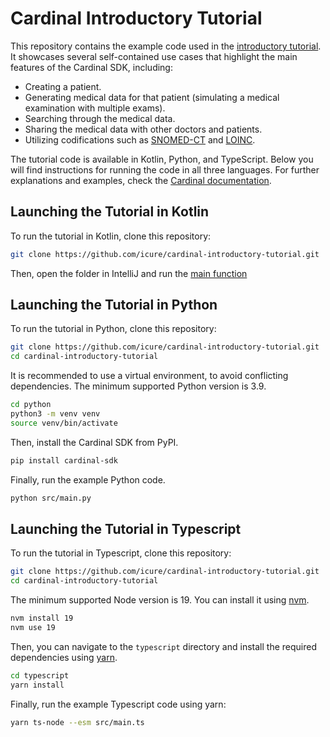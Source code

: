 # Cardinal Introductory Tutorial

This repository contains the example code used in the [introductory tutorial](https://docs.icure.com/tutorial/basic/sdk-basic-tutorial).
It showcases several self-contained use cases that highlight the main features of the Cardinal SDK, including:

- Creating a patient.
- Generating medical data for that patient (simulating a medical examination with multiple exams).
- Searching through the medical data.
- Sharing the medical data with other doctors and patients.
- Utilizing codifications such as [SNOMED-CT](https://www.snomed.org/what-is-snomed-ct) and [LOINC](https://loinc.org/).

The tutorial code is available in Kotlin, Python, and TypeScript. Below you will find instructions for running the code 
in all three languages. For further explanations and examples, check the [Cardinal documentation](https://docs.icure.com).

## Launching the Tutorial in Kotlin

To run the tutorial in Kotlin, clone this repository:

```bash
git clone https://github.com/icure/cardinal-introductory-tutorial.git
```

Then, open the folder in IntelliJ and run the [main function](https://github.com/icure/cardinal-introductory-tutorial/blob/main/kotlin/src/main/kotlin/com/cardinal/Main.kt)

## Launching the Tutorial in Python

To run the tutorial in Python, clone this repository:

```bash
git clone https://github.com/icure/cardinal-introductory-tutorial.git
cd cardinal-introductory-tutorial
```

It is recommended to use a virtual environment, to avoid conflicting dependencies. The minimum supported Python version is
3.9.

```bash
cd python
python3 -m venv venv
source venv/bin/activate
```

Then, install the Cardinal SDK from PyPI.

```bash
pip install cardinal-sdk
```

Finally, run the example Python code.

```bash
python src/main.py
```

## Launching the Tutorial in Typescript

To run the tutorial in Typescript, clone this repository:

```bash
git clone https://github.com/icure/cardinal-introductory-tutorial.git
cd cardinal-introductory-tutorial
```

The minimum supported Node version is 19. You can install it using [nvm](https://github.com/nvm-sh/nvm).

```bash
nvm install 19
nvm use 19
```

Then, you can navigate to the `typescript` directory and install the required dependencies using [yarn](https://yarnpkg.com/).

```bash
cd typescript
yarn install
```

Finally, run the example Typescript code using yarn:

```bash
yarn ts-node --esm src/main.ts
```